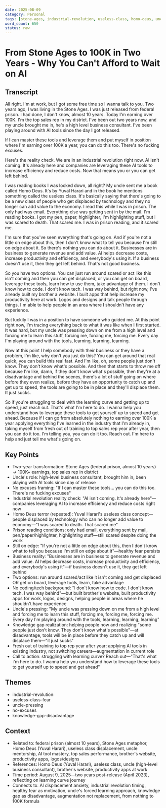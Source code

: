 ```yaml
---
date: 2025-08-09
category: Personal
tags: [stone-ages, industrial-revolution, useless-class, homo-deus, uncle-pressing, 100k-two-years, no-coding-background, top-sales-rep, ai-displacement, learning-curve]
word_count: 650
status: raw
---
```


# From Stone Ages to 100K in Two Years - Why You Can't Afford to Wait on AI

## Transcript

All right. I'm at work, but I got some free time so I wanna talk to you. Two years ago, I was living in the Stone Ages. I was just released from federal prison. I had done, I don't know, almost 10 years. Today I'm earning over 100K. I'm the top sales rep in my district. I've been out two years now, and my uncle brought me in, he's a high level business consultant. I've been playing around with AI tools since the day I got released.

If I can master these tools and leverage them and put myself in position where I'm earning over 100K a year, you can do this too. There's no fucking excuses.

Here's the reality check. We are in an industrial revolution right now. AI isn't coming. It's already here and companies are leveraging these AI tools to increase efficiency and reduce costs. Now that means you or you can get left behind.

I was reading books I was locked down, all right? My uncle sent me a book called Homo Deus. It's by Yuval Harari and in the book he mentions something called the useless class. It's basically saying that there's going to be a new class of people who get displaced by technology and they no longer can add value to the economy. I read this while I was in prison. The only had was email. Everything else was getting sent in by the mail. I'm reading books. I got my pen, paper, highlighter, I'm highlighting stuff, but I was scared to death. That scared me. I was in prison reading, and it scared me.

I'm sure that you've seen everything that's going on. And if you're not a little on edge about this, then I don't know what to tell you because I'm still on edge about it. So there's nothing you can do about it. Businesses are in business to generate revenue and add value. AI helps decrease costs, increase productivity and efficiency, and everybody's using it. If a business doesn't use it, then they get left behind. That's not good business.

So you have two options. You can just run around scared or act like this isn't coming and then you can get displaced, or you can get on board, leverage these tools, learn how to use them, take advantage of them. I don't know how to code. I don't know tech. I was way behind, but right now, I've already built my brother a website. I built apps that help increase my productivity here at work. Logos and designs and talk people through things. I'm able to help people in an area where I shouldn't have any experience.

But luckily I was in a position to have someone who guided me. At this point right now, I'm tracing everything back to what it was like when I first started. It was hard, but my uncle was pressing down on me from a high level and forcing me to learn this stuff, forcing me, forcing me, forcing me. Every day I'm playing around with the tools, learning, learning, learning.

Now at this point I help somebody with their business or they have a problem, I'm like, why don't you just do this? You can get around that real quick, you can build this real fast. And I'm like, oh, some people just don't know. They don't know what's possible. And then that starts to throw me off because I'm like, damn, if they don't know what's possible, then they're at a disadvantage and behind the scenes, there's a lot of stuff going on where before they even realize, before they have an opportunity to catch up and get up to speed, the tools are going to be in place and they'll displace them. It just sucks.

So if you're struggling to deal with the learning curve and getting up to speed, just reach out. That's what I'm here to do. I wanna help you understand how to leverage these tools to get yourself up to speed and get ahead. Because if I can go from absolutely nothing to earning over 100K a year applying everything I've learned in the industry that I'm already in, taking myself from fresh out of training to top sales rep year after year, then you can do it too. I'm telling you, you can do it too. Reach out. I'm here to help and just tell me what's going on.

## Key Points

- Two-year transformation: Stone Ages (federal prison, almost 10 years) → 100K+ earnings, top sales rep in district
- Uncle's role: high-level business consultant, brought him in, been playing with AI tools since day of release
- No excuses framing: "If I can master these tools... you can do this too. There's no fucking excuses"
- Industrial revolution reality check: "AI isn't coming. It's already here"—companies leveraging AI to increase efficiency and reduce costs right now
- Homo Deus terror (repeated): Yuval Harari's useless class concept—people displaced by technology who can no longer add value to economy—"I was scared to death. That scared me"
- Prison reading conditions: only had email, everything sent by mail, pen/paper/highlighter, highlighting stuff—still scared despite doing the work
- Still on edge: "If you're not a little on edge about this, then I don't know what to tell you because I'm still on edge about it"—healthy fear persists
- Business reality: "Businesses are in business to generate revenue and add value. AI helps decrease costs, increase productivity and efficiency, and everybody's using it"—if business doesn't use it, they get left behind
- Two options: run around scared/act like it isn't coming and get displaced OR get on board, leverage tools, learn, take advantage
- No coding/tech background: "I don't know how to code. I don't know tech. I was way behind"—but built brother's website, built productivity apps for work, logos, designs, helping people in areas where he shouldn't have experience
- Uncle's pressing: "My uncle was pressing down on me from a high level and forcing me to learn this stuff, forcing me, forcing me, forcing me. Every day I'm playing around with the tools, learning, learning, learning"
- Knowledge gap realization: helping people now and realizing "some people just don't know. They don't know what's possible"—at disadvantage, tools will be in place before they catch up and will displace them—"it just sucks"
- Fresh out of training to top rep year after year: applying AI tools in existing industry, not switching careers—augmentation in current role
- Call to action: struggling with learning curve? Reach out—"That's what I'm here to do. I wanna help you understand how to leverage these tools to get yourself up to speed and get ahead"

## Themes

- industrial-revolution
- useless-class-fear
- uncle-pressing
- no-excuses
- knowledge-gap-disadvantage

## Context

- Related to: federal prison (almost 10 years), Stone Ages metaphor, Homo Deus (Yuval Harari), useless class displacement, uncle mentorship, AI tool mastery, top sales performance, brother's website, productivity apps, logos/designs
- References: Homo Deus (Yuval Harari), useless class, uncle (high-level business consultant), brother's website, productivity apps at work
- Time period: August 9, 2025—two years post-release (April 2023), reflecting on learning curve journey
- Connects to: AI displacement anxiety, industrial revolution timing, healthy fear as motivation, uncle's forced learning approach, knowledge gap as disadvantage, augmentation not replacement, from nothing to 100K formula
